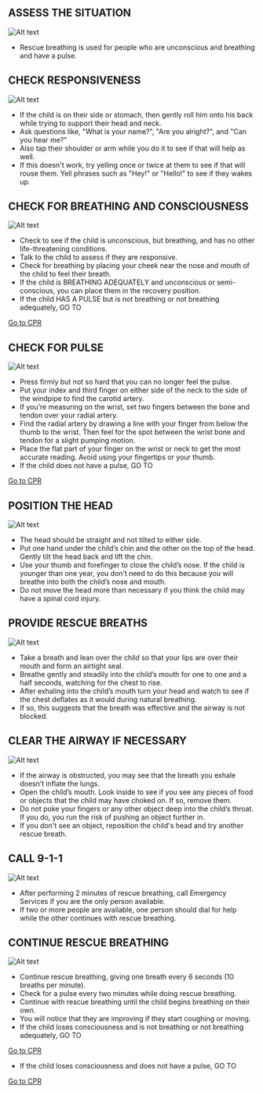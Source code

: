 ## ASSESS THE SITUATION

![Alt text](/Images/AdultShock/adultShock9.jpg)

- Rescue breathing is used for people who are unconscious and breathing and have a pulse.

## CHECK RESPONSIVENESS

![Alt text](/Images/ChildRescueBreathing/childRescueBreathing2.jpg)

- If the child is on their side or stomach, then gently roll him onto his back while trying to support their head and neck.
- Ask questions like, "What is your name?", "Are you alright?", and "Can you hear me?"
- Also tap their shoulder or arm while you do it to see if that will help as well.
- If this doesn't work, try yelling once or twice at them to see if that will rouse them. Yell phrases such as "Hey!" or "Hello!" to see if they wakes up.

## CHECK FOR BREATHING AND CONSCIOUSNESS

![Alt text](/Images/ChildRescueBreathing/childRescueBreathing3.jpg)

- Check to see if the child is unconscious, but breathing, and has no other life-threatening conditions.
- Talk to the child to assess if they are responsive.
- Check for breathing by placing your cheek near the nose and mouth of the child to feel their breath.
- If the child is BREATHING ADEQUATELY and unconscious or semi-conscious, you can place them in the recovery position.
- If the child HAS A PULSE but is not breathing or not breathing adequately, GO TO

[Go to CPR](/instructions/0/0/13)

## CHECK FOR PULSE

![Alt text](/Images/AdultShock/adultShock7.jpg)

- Press firmly but not so hard that you can no longer feel the pulse.
- Put your index and third finger on either side of the neck to the side of the windpipe to find the carotid artery.
- If you’re measuring on the wrist, set two fingers between the bone and tendon over your radial artery.
- Find the radial artery by drawing a line with your finger from below the thumb to the wrist. Then feel for the spot between the wrist bone and tendon for a slight pumping motion.
- Place the flat part of your finger on the wrist or neck to get the most accurate reading. Avoid using your fingertips or your thumb.
- If the child does not have a pulse, GO TO 

[Go to CPR](/instructions/3/2/8)

## POSITION THE HEAD

![Alt text](/Images/ChildRescueBreathing/childRescueBreathing3.jpg)

- The head should be straight and not tilted to either side.
- Put one hand under the child’s chin and the other on the top of the head. Gently tilt the head back and lift the chin.
- Use your thumb and forefinger to close the child’s nose. If the child is younger than one year, you don’t need to do this because you will breathe into both the child’s nose and mouth.
- Do not move the head more than necessary if you think the child may have a spinal cord injury.

## PROVIDE RESCUE BREATHS

![Alt text](/Images/ChildRescueBreathing/childRescueBreathing4.jpg)

- Take a breath and lean over the child so that your lips are over their mouth and form an airtight seal.
- Breathe gently and steadily into the child’s mouth for one to one and a half seconds, watching for the chest to rise.
- After exhaling into the child’s mouth turn your head and watch to see if the chest deflates as it would during natural breathing.
- If so, this suggests that the breath was effective and the airway is not blocked.

## CLEAR THE AIRWAY IF NECESSARY

![Alt text](/Images/ChildRescueBreathing/childRescueBreathing4.jpg)

- If the airway is obstructed, you may see that the breath you exhale doesn’t inflate the lungs.
- Open the child’s mouth. Look inside to see if you see any pieces of food or objects that the child may have choked on. If so, remove them.
- Do not poke your fingers or any other object deep into the child’s throat. If you do, you run the risk of pushing an object further in.
- If you don't see an object, reposition the child's head and try another rescue breath.

## CALL 9-1-1

![Alt text](/Images/AdultCPR/adultCPR2.jpg)

- After performing 2 minutes of rescue breathing, call Emergency Services if you are the only person available.
- If two or more people are available, one person should dial for help while the other continues with rescue breathing.

## CONTINUE RESCUE BREATHING

![Alt text](/Images/ChildRescueBreathing/childRescueBreathing6.jpg)

- Continue rescue breathing, giving one breath every 6 seconds (10 breaths per minute).
- Check for a pulse every two minutes while doing rescue breathing.
- Continue with rescue breathing until the child begins breathing on their own.
- You will notice that they are improving if they start coughing or moving.
- If the child loses consciousness and is not breathing or not breathing adequately, GO TO

[Go to CPR](/instructions/0/0/13)

- If the child loses consciousness and does not have a pulse, GO TO 

[Go to CPR](/instructions/3/2/8)
